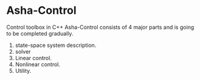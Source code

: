 Asha-Control
============

Control toolbox in C++
Asha-Control consists of 4 major parts and is going to be completed gradually.
1. state-space system description.
2. solver
3. Linear control.
4. Nonlinear control.
5. Utility.
